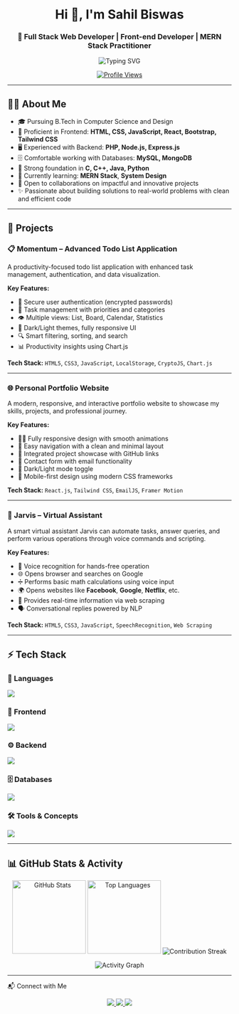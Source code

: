 <h1 align="center">Hi 👋, I'm Sahil Biswas</h1>
<h3 align="center">🚀 Full Stack Web Developer | Front-end Developer | MERN Stack Practitioner</h3>

<p align="center">
  <img src="https://readme-typing-svg.demolab.com?font=Fira+Code&weight=500&size=22&pause=1000&color=1abc9c&center=true&vCenter=true&width=600&lines=Full+Stack+Web+Developer;Front-end+Developer;MERN+Stack+Practitioner;Always+Learning+New+Techs;Solving+Real-World+Problems" alt="Typing SVG" />
</p>

<p align="center">
  <a href="https://github.com/sahilbiswas12-sky">
    <img src="https://komarev.com/ghpvc/?username=sahilbiswas12-sky&label=Profile+Views&color=brightgreen&style=flat" alt="Profile Views" />
  </a>
</p>

---

## 👨‍💻 About Me

- 🎓 Pursuing B.Tech in Computer Science and Design  
- 💼 Proficient in Frontend: **HTML, CSS, JavaScript, React, Bootstrap, Tailwind CSS**  
- 🖥️ Experienced with Backend: **PHP, Node.js, Express.js**  
- 🗄️ Comfortable working with Databases: **MySQL, MongoDB**  
- 🔧 Strong foundation in **C, C++, Java, Python**  
- 🌱 Currently learning: **MERN Stack**, **System Design**  
- 🤝 Open to collaborations on impactful and innovative projects  
- ✨ Passionate about building solutions to real-world problems with clean and efficient code  

---

## 🚀 Projects

### 📋 Momentum – Advanced Todo List Application

A productivity-focused todo list application with enhanced task management, authentication, and data visualization.

**Key Features:**

- 🔐 Secure user authentication (encrypted passwords)  
- 📝 Task management with priorities and categories  
- 👁️ Multiple views: List, Board, Calendar, Statistics  
- 🎨 Dark/Light themes, fully responsive UI  
- 🔍 Smart filtering, sorting, and search  
- 📊 Productivity insights using Chart.js  

**Tech Stack:** `HTML5`, `CSS3`, `JavaScript`, `LocalStorage`, `CryptoJS`, `Chart.js`

---

### 🌐 Personal Portfolio Website

A modern, responsive, and interactive portfolio website to showcase my skills, projects, and professional journey.

**Key Features:**

- 🧑‍💻 Fully responsive design with smooth animations  
- 🧭 Easy navigation with a clean and minimal layout  
- 🔗 Integrated project showcase with GitHub links  
- 📧 Contact form with email functionality  
- 🎨 Dark/Light mode toggle  
- 📱 Mobile-first design using modern CSS frameworks  

**Tech Stack:** `React.js`, `Tailwind CSS`, `EmailJS`, `Framer Motion`

---

### 🤖 Jarvis – Virtual Assistant

A smart virtual assistant Jarvis can automate tasks, answer queries, and perform various operations through voice commands and scripting.

**Key Features:**

- 🎤 Voice recognition for hands-free operation  
- 🌐 Opens browser and searches on Google  
- ➗ Performs basic math calculations using voice input  
- 🌍 Opens websites like **Facebook**, **Google**, **Netflix**, etc.   
- 📄 Provides real-time information via web scraping  
- 🗣️ Conversational replies powered by NLP

**Tech Stack:** `HTML5`, `CSS3`, `JavaScript`, `SpeechRecognition`, `Web Scraping`

---

## ⚡ Tech Stack

### 🚀 Languages  
<p>
  <img src="https://skillicons.dev/icons?i=cpp,java,python,c,js,ts,php" />
</p>

### 🎨 Frontend  
<p>
  <img src="https://skillicons.dev/icons?i=html,css,react,bootstrap,tailwind" />
</p>

### ⚙️ Backend  
<p>
  <img src="https://skillicons.dev/icons?i=nodejs,express" />
</p>

### 🗄️ Databases  
<p>
  <img src="https://skillicons.dev/icons?i=mongodb,mysql" />
</p>

### 🛠️ Tools & Concepts  
<p>
  <img src="https://skillicons.dev/icons?i=git,github,rest" />
</p>

---

## 📊 GitHub Stats & Activity

<div align="center">

<img src="https://github-readme-stats.vercel.app/api?username=sahilbiswas12-sky&show_icons=true&theme=radical" height="165" alt="GitHub Stats" />

<img src="https://github-readme-stats.vercel.app/api/top-langs/?username=sahilbiswas12-sky&layout=compact&theme=radical" height="165" alt="Top Languages" />

<img src="https://streak-stats.demolab.com?user=sahilbiswas12-sky&theme=radical" alt="Contribution Streak" />

</div>

<p align="center">
  <img src="https://github-readme-activity-graph.vercel.app/graph?username=sahilbiswas12-sky&theme=react-dark&hide_border=true&area=true" alt="Activity Graph" />
</p>

---

📬 Connect with Me
<p align="center"> <a href="mailto:sahilbiswas890@gmail.com" target="_blank"> <img src="https://img.shields.io/badge/Email-D14836?style=for-the-badge&logo=gmail&logoColor=white" /> </a> <a href="https://linkedin.com/in/sahil-biswas-827337287" target="_blank"> <img src="https://img.shields.io/badge/LinkedIn-0077B5?style=for-the-badge&logo=linkedin&logoColor=white" /> </a> <a href="https://github.com/sahilbiswas12-sky" target="_blank"> <img src="https://img.shields.io/badge/GitHub-100000?style=for-the-badge&logo=github&logoColor=white" /> </a> </p>

